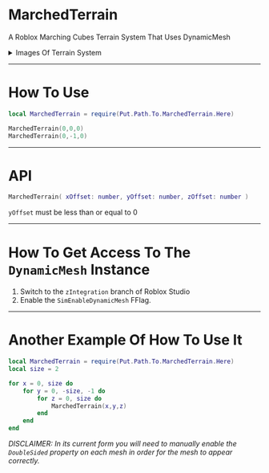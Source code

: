 # MarchedTerrain
A Roblox Marching Cubes Terrain System That Uses DynamicMesh

<details>
<summary>Images Of Terrain System</summary>

![image](https://github.com/MightyPart/MarchedTerrain/assets/66361859/cbe395a8-de87-45e8-b982-b2a1b483e5d6)
![image](https://github.com/MightyPart/MarchedTerrain/assets/66361859/3505eaf9-3793-465e-a15c-4ab3bbb258df)

</details>

- - -

# How To Use

```lua
local MarchedTerrain = require(Put.Path.To.MarchedTerrain.Here)

MarchedTerrain(0,0,0)
MarchedTerrain(0,-1,0)
```

- - -

# API

```lua
MarchedTerrain( xOffset: number, yOffset: number, zOffset: number )
```
`yOffset` must be less than or equal to 0

- - -

# How To Get Access To The `DynamicMesh` Instance

1. Switch to the `zIntegration` branch of Roblox Studio
2. Enable the `SimEnableDynamicMesh` FFlag.

- - -

# Another Example Of How To Use It

```lua
local MarchedTerrain = require(Put.Path.To.MarchedTerrain.Here)
local size = 2

for x = 0, size do
	for y = 0, -size, -1 do
		for z = 0, size do
			MarchedTerrain(x,y,z)
		end
	end
end
```

*DISCLAIMER: In its current form you will need to manually enable the `DoubleSided` property on each mesh in order for the mesh to appear correctly.*
